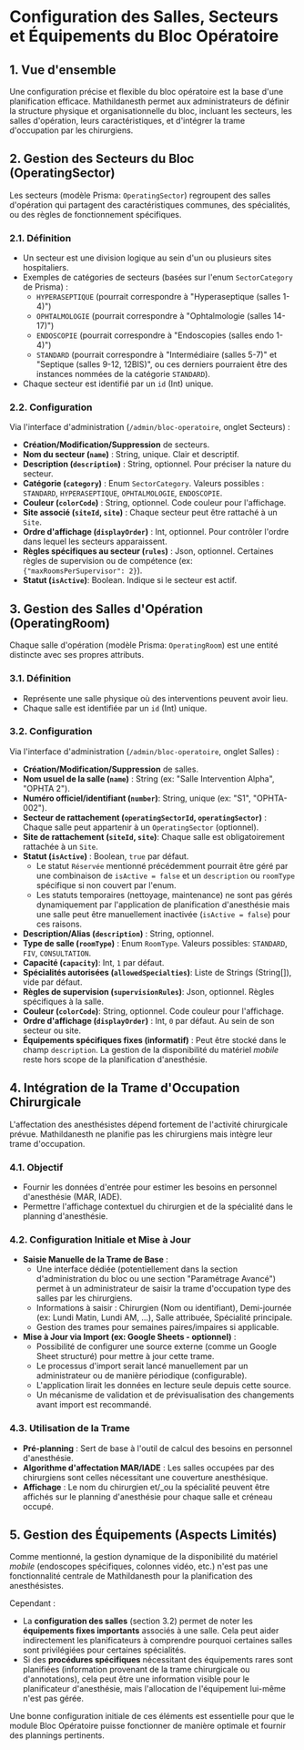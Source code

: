 # Configuration des Salles, Secteurs et Équipements du Bloc Opératoire

## 1. Vue d'ensemble

Une configuration précise et flexible du bloc opératoire est la base d'une planification efficace. Mathildanesth permet aux administrateurs de définir la structure physique et organisationnelle du bloc, incluant les secteurs, les salles d'opération, leurs caractéristiques, et d'intégrer la trame d'occupation par les chirurgiens.

## 2. Gestion des Secteurs du Bloc (OperatingSector)

Les secteurs (modèle Prisma: `OperatingSector`) regroupent des salles d'opération qui partagent des caractéristiques communes, des spécialités, ou des règles de fonctionnement spécifiques.

### 2.1. Définition
- Un secteur est une division logique au sein d'un ou plusieurs sites hospitaliers.
- Exemples de catégories de secteurs (basées sur l'enum `SectorCategory` de Prisma) :
    - `HYPERASEPTIQUE` (pourrait correspondre à "Hyperaseptique (salles 1-4)")
    - `OPHTALMOLOGIE` (pourrait correspondre à "Ophtalmologie (salles 14-17)")
    - `ENDOSCOPIE` (pourrait correspondre à "Endoscopies (salles endo 1-4)")
    - `STANDARD` (pourrait correspondre à "Intermédiaire (salles 5-7)" et "Septique (salles 9-12, 12BIS)", ou ces derniers pourraient être des instances nommées de la catégorie `STANDARD`).
- Chaque secteur est identifié par un `id` (Int) unique.

### 2.2. Configuration
Via l'interface d'administration (`/admin/bloc-operatoire`, onglet Secteurs) :
- **Création/Modification/Suppression** de secteurs.
- **Nom du secteur (`name`)** : String, unique. Clair et descriptif.
- **Description (`description`)** : String, optionnel. Pour préciser la nature du secteur.
- **Catégorie (`category`)** : Enum `SectorCategory`. Valeurs possibles : `STANDARD`, `HYPERASEPTIQUE`, `OPHTALMOLOGIE`, `ENDOSCOPIE`.
- **Couleur (`colorCode`)** : String, optionnel. Code couleur pour l'affichage.
- **Site associé (`siteId`, `site`)** : Chaque secteur peut être rattaché à un `Site`.
- **Ordre d'affichage (`displayOrder`)** : Int, optionnel. Pour contrôler l'ordre dans lequel les secteurs apparaissent.
- **Règles spécifiques au secteur (`rules`)** : Json, optionnel. Certaines règles de supervision ou de compétence (ex: `{"maxRoomsPerSupervisor": 2}`).
- **Statut (`isActive`)**: Boolean. Indique si le secteur est actif.

## 3. Gestion des Salles d'Opération (OperatingRoom)

Chaque salle d'opération (modèle Prisma: `OperatingRoom`) est une entité distincte avec ses propres attributs.

### 3.1. Définition
- Représente une salle physique où des interventions peuvent avoir lieu.
- Chaque salle est identifiée par un `id` (Int) unique.

### 3.2. Configuration
Via l'interface d'administration (`/admin/bloc-operatoire`, onglet Salles) :
- **Création/Modification/Suppression** de salles.
- **Nom usuel de la salle (`name`)** : String (ex: "Salle Intervention Alpha", "OPHTA 2").
- **Numéro officiel/identifiant (`number`)**: String, unique (ex: "S1", "OPHTA-002").
- **Secteur de rattachement (`operatingSectorId`, `operatingSector`)** : Chaque salle peut appartenir à un `OperatingSector` (optionnel).
- **Site de rattachement (`siteId`, `site`)**: Chaque salle est obligatoirement rattachée à un `Site`.
- **Statut (`isActive`)** : Boolean, `true` par défaut.
    - Le statut `Réservée` mentionné précédemment pourrait être géré par une combinaison de `isActive = false` et un `description` ou `roomType` spécifique si non couvert par l'enum.
    - Les statuts temporaires (nettoyage, maintenance) ne sont pas gérés dynamiquement par l'application de planification d'anesthésie mais une salle peut être manuellement inactivée (`isActive = false`) pour ces raisons.
- **Description/Alias (`description`)** : String, optionnel.
- **Type de salle (`roomType`)** : Enum `RoomType`. Valeurs possibles: `STANDARD`, `FIV`, `CONSULTATION`.
- **Capacité (`capacity`)**: Int, `1` par défaut.
- **Spécialités autorisées (`allowedSpecialties`)**: Liste de Strings (String[]), vide par défaut.
- **Règles de supervision (`supervisionRules`)**: Json, optionnel. Règles spécifiques à la salle.
- **Couleur (`colorCode`)**: String, optionnel. Code couleur pour l'affichage.
- **Ordre d'affichage (`displayOrder`)** : Int, `0` par défaut. Au sein de son secteur ou site.
- **Équipements spécifiques fixes (informatif)** : Peut être stocké dans le champ `description`. La gestion de la disponibilité du matériel *mobile* reste hors scope de la planification d'anesthésie.

## 4. Intégration de la Trame d'Occupation Chirurgicale

L'affectation des anesthésistes dépend fortement de l'activité chirurgicale prévue. Mathildanesth ne planifie pas les chirurgiens mais intègre leur trame d'occupation.

### 4.1. Objectif
- Fournir les données d'entrée pour estimer les besoins en personnel d'anesthésie (MAR, IADE).
- Permettre l'affichage contextuel du chirurgien et de la spécialité dans le planning d'anesthésie.

### 4.2. Configuration Initiale et Mise à Jour
- **Saisie Manuelle de la Trame de Base** : 
    - Une interface dédiée (potentiellement dans la section d'administration du bloc ou une section "Paramétrage Avancé") permet à un administrateur de saisir la trame d'occupation type des salles par les chirurgiens.
    - Informations à saisir : Chirurgien (Nom ou identifiant), Demi-journée (ex: Lundi Matin, Lundi AM, ...), Salle attribuée, Spécialité principale.
    - Gestion des trames pour semaines paires/impaires si applicable.
- **Mise à Jour via Import (ex: Google Sheets - optionnel)** :
    - Possibilité de configurer une source externe (comme un Google Sheet structuré) pour mettre à jour cette trame.
    - Le processus d'import serait lancé manuellement par un administrateur ou de manière périodique (configurable).
    - L'application lirait les données en lecture seule depuis cette source.
    - Un mécanisme de validation et de prévisualisation des changements avant import est recommandé.

### 4.3. Utilisation de la Trame
- **Pré-planning** : Sert de base à l'outil de calcul des besoins en personnel d'anesthésie.
- **Algorithme d'affectation MAR/IADE** : Les salles occupées par des chirurgiens sont celles nécessitant une couverture anesthésique.
- **Affichage** : Le nom du chirurgien et/_ou la spécialité peuvent être affichés sur le planning d'anesthésie pour chaque salle et créneau occupé.

## 5. Gestion des Équipements (Aspects Limités)

Comme mentionné, la gestion dynamique de la disponibilité du matériel *mobile* (endoscopes spécifiques, colonnes vidéo, etc.) n'est pas une fonctionnalité centrale de Mathildanesth pour la planification des anesthésistes.

Cependant :
- La **configuration des salles** (section 3.2) permet de noter les **équipements fixes importants** associés à une salle. Cela peut aider indirectement les planificateurs à comprendre pourquoi certaines salles sont privilégiées pour certaines spécialités.
- Si des **procédures spécifiques** nécessitant des équipements rares sont planifiées (information provenant de la trame chirurgicale ou d'annotations), cela peut être une information visible pour le planificateur d'anesthésie, mais l'allocation de l'équipement lui-même n'est pas gérée.

Une bonne configuration initiale de ces éléments est essentielle pour que le module Bloc Opératoire puisse fonctionner de manière optimale et fournir des plannings pertinents. 